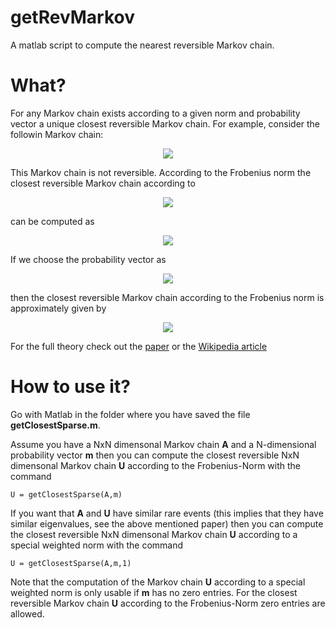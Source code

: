 # getRevMarkov
A matlab script to compute the nearest reversible Markov chain.

# What?
For any Markov chain exists according to a given norm and probability vector a unique closest reversible Markov chain.
For example, consider the followin Markov chain:

<p align="center">
  <img src="https://user-images.githubusercontent.com/1765602/68806995-4b1fe100-0667-11ea-9356-fe204e537432.png">
</p>

This Markov chain is not reversible. According to the Frobenius norm the closest reversible Markov chain according to 

<p align="center">
  <img src="https://user-images.githubusercontent.com/1765602/68806912-21ff5080-0667-11ea-94e3-c56ec44956a9.png">
</p>

can be computed as 

<p align="center">
  <img src="https://user-images.githubusercontent.com/1765602/68807042-62f76500-0667-11ea-945b-1dbdd1221088.png">
</p>

If we choose the probability vector as 

<p align="center">
  <img src="https://user-images.githubusercontent.com/1765602/68807075-730f4480-0667-11ea-8fe8-566536cdc48e.png">
</p>

then the closest reversible Markov chain according to the Frobenius norm is approximately given by 

<p align="center">
  <img src="https://user-images.githubusercontent.com/1765602/68807109-81f5f700-0667-11ea-9f2f-d529c0cb487e.png">
</p>

For the full theory check out the [paper](https://www.researchgate.net/publication/271449135_Computing_the_nearest_reversible_Markov_chain ) or the [Wikipedia article](https://en.wikipedia.org/wiki/Markov_chain#Closest_reversible_Markov_chain)

# How to use it?
Go with Matlab in the folder where you have saved the file **getClosestSparse.m**.

Assume you have a NxN dimensonal Markov chain **A** and a N-dimensional probability vector **m** then you can compute the closest reversible NxN dimensonal Markov chain **U** according to the Frobenius-Norm with the command
```
U = getClosestSparse(A,m)
```

If you want that **A** and **U** have similar rare events (this implies that they have similar eigenvalues, see the above mentioned paper) then you can compute the closest reversible NxN dimensonal Markov chain **U** according to a special weighted norm with the command
```
U = getClosestSparse(A,m,1)
```

Note that the computation of the Markov chain **U** according to a special weighted norm is only usable if **m** has no zero entries. For the closest reversible Markov chain **U** according to the Frobenius-Norm zero entries are allowed.

